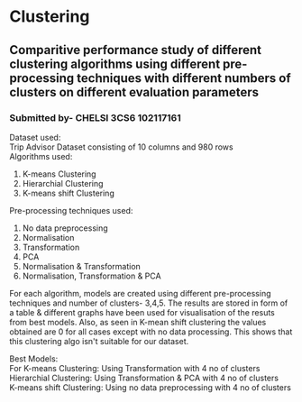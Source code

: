 # Clustering
## Comparitive performance study of different clustering algorithms using different pre-processing techniques with different numbers of clusters on different evaluation parameters
### Submitted by- CHELSI 3CS6 102117161    
Dataset used:  
Trip Advisor Dataset consisting of 10 columns and 980 rows      
Algorithms used:  
1. K-means Clustering  
2. Hierarchial Clustering  
3. K-means shift Clustering
  
Pre-processing techniques used:  
1. No data preprocessing
2. Normalisation
3. Transformation
4. PCA
5. Normalisation & Transformation
6. Normalisation, Transformation & PCA  

For each algorithm, models are created using different pre-processing techniques and number of clusters- 3,4,5. The results are stored in form of a table & different graphs have been used for visualisation of the resuts from best models. Also, as seen in K-mean shift clustering the values obtained are 0 for all cases except with no data processing. This shows that this clustering algo isn't suitable for our dataset.  

Best Models:  
For K-means Clustering: Using Transformation with 4 no of clusters  
Hierarchial Clustering: Using Transformation & PCA with 4 no of clusters  
K-means shift Clustering: Using no data preprocessing with 4 no of clusters    


